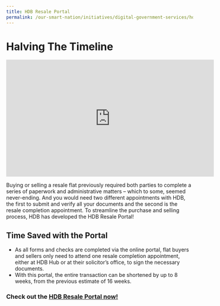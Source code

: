 ```yaml
---
title: HDB Resale Portal
permalink: /our-smart-nation/initiatives/digital-government-services/hdb-resale-portal
---
```


# Halving The Timeline 

<iframe width="560" height="315" src="https://www.youtube.com/embed/Qcx9p8DS4PI" frameborder="0" allow="accelerometer; autoplay; clipboard-write; encrypted-media; gyroscope; picture-in-picture" allowfullscreen></iframe>

Buying or selling a resale flat previously required both parties to complete a series of paperwork and administrative matters – which to some, seemed never-ending. And you would need two different appointments with HDB, the first to submit and verify all your documents and the second is the resale completion appointment. To streamline the purchase and selling process, HDB has developed the HDB Resale Portal!

## Time Saved with the Portal 
- As all forms and checks are completed via the online portal, flat buyers and sellers only need to attend one resale completion appointment, either at HDB Hub or at their solicitor’s office, to sign the necessary documents.
- With this portal, the entire transaction can be shortened by up to 8 weeks, from the previous estimate of 16 weeks.

### Check out the <a href="https://services2.hdb.gov.sg/webapp/BB31AWDashboardWeb/BB31PLogin.jsp" target="_blank">HDB Resale Portal now!</a>
